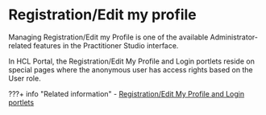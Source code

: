 # Registration/Edit my profile

Managing Registration/Edit my Profile is one of the available Administrator-related features in the Practitioner Studio interface.

In HCL Portal, the Registration/Edit My Profile and Login portlets reside on special pages where the anonymous user has access rights based on the User role.

???+ info "Related information"
    - [Registration/Edit My Profile and Login portlets](../../deployment/manage/security/users_and_groups/sec_subman.md)




